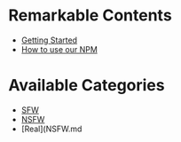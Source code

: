 # Remarkable Contents

* [Getting Started](README.md)
* [How to use our NPM](HOWUSE.md)

# Available Categories

* [SFW](SFW.md)
* [NSFW](NSFW.md)
* [Real](NSFW.md

